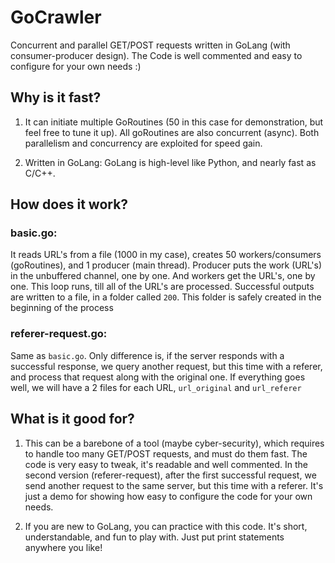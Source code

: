 # GoCrawler
Concurrent and parallel GET/POST requests written in GoLang (with consumer-producer design). The Code is well commented and easy to configure for your own needs :)


## Why is it fast?

1. It can initiate multiple GoRoutines (50 in this case for demonstration, but feel free to tune it up). All goRoutines are also concurrent (async). Both parallelism and concurrency are exploited for speed gain.

2. Written in GoLang: GoLang is high-level like Python, and nearly fast as C/C++.


## How does it work?

### basic.go:
It reads URL's from a file (1000 in my case), creates 50 workers/consumers (goRoutines), and 1 producer (main thread). Producer puts the work (URL's) in the unbuffered channel, one by one. And workers get the URL's, one by one. This loop runs, till all of the URL's are processed. Successful outputs are written to a file, in a folder called `200`. This folder is safely created in the beginning of the process

### referer-request.go:
Same as `basic.go`. Only difference is, if the server responds with a successful response, we query another request, but this time with a referer, and process that request along with the original one. If everything goes well, we will have a 2 files for each URL, `url_original` and `url_referer`


## What is it good for?

1. This can be a barebone of a tool (maybe cyber-security), which requires to handle too many GET/POST requests, and must do them fast. The code is very easy to tweak, it's readable and well commented. 
In the second version (referer-request), after the first successful request, we send another request to the same server, but this time with a referer. It's just a demo for showing how easy to configure the code for your own needs.

2. If you are new to GoLang, you can practice with this code. It's short, understandable, and fun to play with. Just put print statements anywhere you like!

